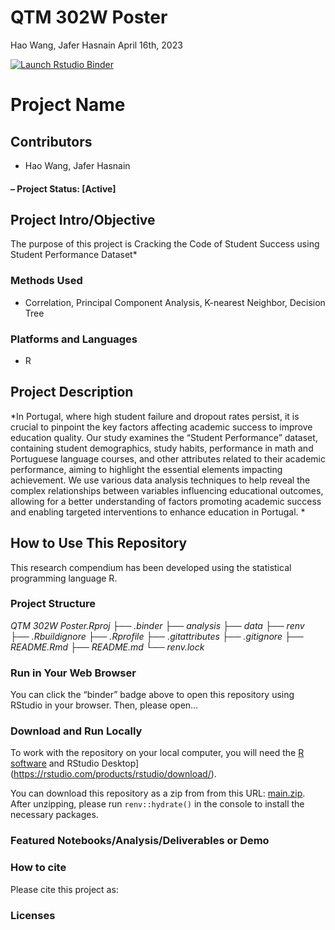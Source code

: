 QTM 302W Poster
================
Hao Wang, Jafer Hasnain
April 16th, 2023

<!-- README.md is generated from README.Rmd. Please edit that file -->
<!-- badges: start -->

[![Launch Rstudio
Binder](http://mybinder.org/badge_logo.svg)](https://mybinder.org/v2/gh/haowangtaka/QTM-302W-Poster/main?urlpath=rstudio)
<!-- badges: end -->

# Project Name

## Contributors

- Hao Wang, Jafer Hasnain

#### – Project Status: \[Active\]

## Project Intro/Objective

The purpose of this project is Cracking the Code of Student Success
using Student Performance Dataset\*

### Methods Used

- Correlation, Principal Component Analysis, K-nearest Neighbor,
  Decision Tree

### Platforms and Languages

- R

## Project Description

*In Portugal, where high student failure and dropout rates persist, it
is crucial to pinpoint the key factors affecting academic success to
improve education quality. Our study examines the “Student Performance”
dataset, containing student demographics, study habits, performance in
math and Portuguese language courses, and other attributes related to
their academic performance, aiming to highlight the essential elements
impacting achievement. We use various data analysis techniques to help
reveal the complex relationships between variables influencing
educational outcomes, allowing for a better understanding of factors
promoting academic success and enabling targeted interventions to
enhance education in Portugal. *

## How to Use This Repository

This research compendium has been developed using the statistical
programming language R.

### Project Structure

*QTM 302W Poster.Rproj
├── .binder
├── analysis
├── data
├── renv
├── .Rbuildignore
├── .Rprofile
├── .gitattributes
├── .gitignore
├── README.Rmd
├── README.md
└── renv.lock*

### Run in Your Web Browser

You can click the “binder” badge above to open this repository using
RStudio in your browser. Then, please open…

### Download and Run Locally

To work with the repository on your local computer, you will need the [R
software](https://cloud.r-project.org/) and RStudio
Desktop\](<https://rstudio.com/products/rstudio/download/>).

You can download this repository as a zip from from this URL:
[main.zip](/archive/main.zip). After unzipping, please run
`renv::hydrate()` in the console to install the necessary packages.

### Featured Notebooks/Analysis/Deliverables or Demo

### How to cite

Please cite this project as:

### Licenses
